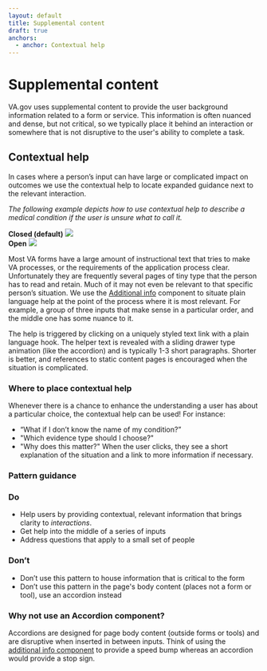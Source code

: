 ```yaml
---
layout: default
title: Supplemental content
draft: true
anchors:
  - anchor: Contextual help
---
```


# Supplemental content

<p class="va-introtext">VA.gov uses supplemental content to provide the user background information related to a form or service. This information is often nuanced and dense, but not critical, so we typically place it behind an interaction or somewhere that is not disruptive to the user's ability to complete a task.</p>

## Contextual help

In cases where a person’s input can have large or complicated impact on outcomes we use the contextual help to locate expanded guidance next to the relevant interaction.

_The following example depicts how to use contextual help to describe a medical condition if the user is unsure what to call it._

<div class="vads-l-row vads-u-margin-x--neg2">
  <div class="vads-l-col--6 vads-u-padding-x--2">
    <strong>Closed (default)</strong>
    <img src="/images/additional-info-closed.png">
  </div>
  <div class="vads-l-col--6 vads-u-padding-x--2">
    <strong>Open</strong>
    <img src="/images/additional-info-open.png">
  </div>
</div>

Most VA forms have a large amount of instructional text that tries to make VA processes, or the requirements of the application process clear. Unfortunately they are frequently several pages of tiny type that the person has to read and retain. Much of it may not even be relevant to that specific person’s situation. We use the [Additional info](https://design.va.gov/components/additional-info) component to situate plain language help at the point of the process where it is most relevant. For example, a group of three inputs that make sense in a particular order, and the middle one has some nuance to it.

The help is triggered by clicking on a uniquely styled text link with a plain language hook. The helper text is revealed with a sliding drawer type animation (like the accordion) and is typically 1-3 short paragraphs. Shorter is better, and references to static content pages is encouraged when the situation is complicated.

### Where to place contextual help
Whenever there is a chance to enhance the understanding a user has about a particular choice, the contextual help can be used! For instance:
- “What if I don’t know the name of my condition?”
- "Which evidence type should I choose?"
- "Why does this matter?"
When the user clicks, they see a short explanation of the situation and a link to more information if necessary.

### Pattern guidance

<div class="do-dont">
<div class="do-dont__do">
<h3 class="do-dont__heading">Do</h3>
<div class="do-dont__content" markdown="1">

- Help users by providing contextual, relevant information that brings clarity to _interactions_.
- Get help into the middle of a series of inputs
- Address questions that apply to a small set of people

</div>
</div>
<div class="do-dont__dont">
<h3 class="do-dont__heading">Don’t</h3>
<div class="do-dont__content" markdown="1">

- Don’t use this pattern to house information that is critical to the form
- Don’t use this pattern in the page's body content (places not a form or tool), use an accordion instead

</div>
</div>
</div>

### Why not use an Accordion component?

Accordions are designed for page body content (outside forms or tools) and are disruptive when inserted in between inputs. Think of using the [additional info component]({{site.baseurl}}/components/additional-info) to provide a speed bump whereas an accordion would provide a stop sign.
